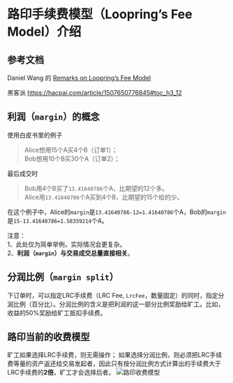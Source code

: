 # 路印手续费模型（Loopring’s Fee Model）介绍

## 参考文档

Daniel Wang 的 [Remarks on Loopring’s Fee Model](https://medium.com/loopring-protocol/remarks-on-looprings-fee-model-7b6713f59fb7)

黑客派 https://hacpai.com/article/1507650776845#toc_h3_12

## 利润（`margin`）的概念

使用白皮书里的例子
> Alice想用15个A买4个B（订单1）；  
Bob想用10个B买30个A（订单2）；

最后成交时
> Bob用4个B买了`13.41640786`个A，比期望的12个多。  
Alice用`13.41640786`个A买到4个B，比期望的15个给的少。

在这个例子中，Alice的`margin`是`13.41640786-12=1.41640786`个A，Bob的`margin`是`15-13.41640786=1.58359214`个A。

注意：  
1、此处仅为简单举例，实际情况会更复杂。  
2、**利润（`margin`）与交易成交总量直接相关**。  

## 分润比例（`margin split`）
下订单时，可以指定LRC手续费（LRC Fee, `LrcFee`，数量固定）的同时，指定分润比例（百分比）。分润比例的含义是把利润的这一部分比例奖励给旷工。比如，收益的50%奖励给旷工抵扣手续费。

## 路印当前的收费模型

旷工如果选择LRC手续费，则无需操作；
如果选择分润比例，则必须把LRC手续费等量的资产返还给交易发起者，因此只有按分润比例方式计算出的手续费大于LRC手续费的**2倍**，旷工才会选择后者。
![路印收费模型](/loopring_fee_model.png)
